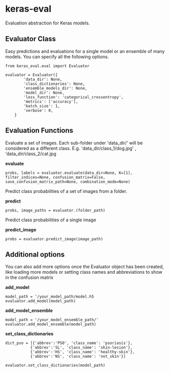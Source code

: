 # keras-eval
Evaluation abstraction for Keras models. 

## Evaluator Class

Easy predictions and evaluations for a single model or an ensemble of many models. 
You can specify all the following options. 

```
from keras_eval.eval import Evaluator

evaluator = Evaluator({
        'data_dir': None,
        'class_dictionaries': None,
        'ensemble_models_dir': None,
        'model_dir': None,
        'loss_function': 'categorical_crossentropy',
        'metrics': ['accuracy'],
        'batch_size': 1,
        'verbose': 0,
    }

```

## Evaluation Functions

Evaluate a set of images. Each sub-folder under 'data_dir/' will be considered as a different class.
E.g. 'data_dir/class_1/dog.jpg' , 'data_dir/class_2/cat.jpg

**evaluate**
```
probs, labels = evaluator.evaluate(data_dir=None, K=[1], filter_indices=None, confusion_matrix=False, save_confusion_matrix_path=None, combination_mode=None)

```

Predict class probabilities of a set of images from a folder.

**predict**
```
probs, image_paths = evaluator.(folder_path)

```

Predict class probabilities of a single image

**predict_image**
```
probs = evaluator.predict_image(image_path)

```

## Additional options

You can also add more options once the Evaluator object has been created, like loading more models
or setting class names and abbreviations to show in the confusion matrix

**add_model**

```
model_path = '/your_model_path/model.h5
evaluator.add_model(model_path)

```

**add_model_ensemble**

```
model_path = '/your_model_ensemble_path/'
evaluator.add_model_ensemble(model_path)

```

**set_class_dictionaries**

```
dict_pso = [{'abbrev':'PSO', 'class_name': 'psoriasis'},
           {'abbrev':'SL', 'class_name': 'skin-lesion'},
           {'abbrev':'HS', 'class_name': 'healthy-skin'},
           {'abbrev':'NS', 'class_name': 'not_skin'}]
           
evaluator.set_class_dictionaries(model_path)

```


